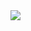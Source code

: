 <img src="https://github-readme-stats.vercel.app/api/?username=macawls&show_icons=true&title_color=abb2bf&icon_color=61afef&text_color=abb2bf&bg_color=1f2430&border_color=abb2bf&custom_title=Macawls&ring_color=61afef&line_height=30">

